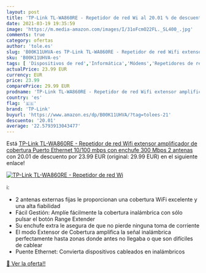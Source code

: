 ```yaml
---
layout: post
title: 'TP-Link TL-WA860RE - Repetidor de red Wi al 20.01 % de descuento'
date: 2021-03-19 19:35:59
image: 'https://m.media-amazon.com/images/I/31oFcmO22FL._SL400_.jpg'
comments: true
category: ofertas
author: 'tole.es'
slug: 'B00K11UHVA-es TP-Link TL-WA860RE - Repetidor de red Wifi extensor...'
sku: 'B00K11UHVA-es'
tags: [ 'Dispositivos de red','Informática','Módems','Repetidores de red','tp-link','wifi', ]
actualPrice: 23.99 EUR
currency: EUR
price: 23.99
comparePrice: 29.99 EUR
prodname: 'TP-Link TL-WA860RE - Repetidor de red Wifi extensor amplificador de cobertura Puerto Ethernet  10/100 mbps  con enchufe  300 Mbps  2 antenas '
country: 'es'
flag: '🇪🇸'
brand: 'TP-Link'
buyurl: 'https://www.amazon.es/dp/B00K11UHVA/?tag=tolees-21'
descuento: '20.01'
average: '22.5793913043477'
---
```


Está [TP-Link TL-WA860RE - Repetidor de red Wifi extensor amplificador de cobertura Puerto Ethernet  10/100 mbps  con enchufe  300 Mbps  2 antenas ](https://www.amazon.es/dp/B00K11UHVA/?tag=tolees-21) con 20.01 de descuento por 23.99 EUR (original: 29.99 EUR) en el siguiente enlace!

[![TP-Link TL-WA860RE - Repetidor de red Wi](https://m.media-amazon.com/images/I/31oFcmO22FL._SL400_.jpg)](https://www.amazon.es/dp/B00K11UHVA/?tag=tolees-21)

ℹ️:

- 2 antenas externas fijas le proporcionan una cobertura WiFi excelente y una alta fiabilidad
- Fácil Gestión: Amplíe fácilmente la cobertura inalámbrica con sólo pulsar el botón Range Extender
- Su enchufe extra le asegura de que no pierde ninguna toma de corriente
- El modo Extensor de Cobertura amplifica la señal inalámbrica perfectamente hasta zonas donde antes no llegaba o que son difíciles de cablear
- Puente Ethernet: Convierta dispositivos cableados en inalámbricos

[🛒 Ver la oferta!!](https://www.amazon.es/dp/B00K11UHVA/?tag=tolees-21)
